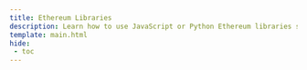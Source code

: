 ```yaml
---
title: Ethereum Libraries
description: Learn how to use JavaScript or Python Ethereum libraries such as Ethers.js, Web3.js, or Web3.py to send transactions or deploy contracts on Moonbeam.
template: main.html
hide: 
 - toc
---
```


<h1 class='subsection-title'></h1>
<div class='subsection-wrapper'></div>
